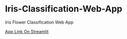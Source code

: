 # Iris-Classification-Web-App
Iris Flower Classification Web App

<a href="http://192.168.247.205:8501" >
App Link On Streamlit
</a>
